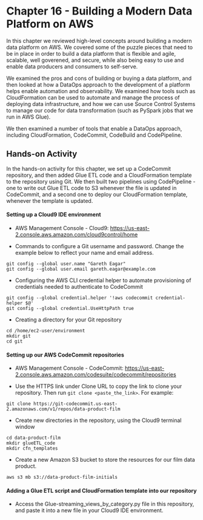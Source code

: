 # Chapter 16 - Building a Modern Data Platform on AWS

In this chapter we reviewed high-level concepts around building a modern data platform on AWS. 
We covered some of the puzzle pieces that need to be in place in order to build a data platform that is flexible and agile, scalable, 
well goverened, and secure, while also being easy to use and enable data producers and consumers to self-serve.

We examined the pros and cons of building or buying a data platform, and then looked at how a DataOps approach to the development
of a platform helps enable automation and observability. We examined how tools such as CloudFormation can be used to automate and manage
the process of deploying data infrastructure, and how we can use Source Control Systems to manage our code for data transformation (such
as PySpark jobs that we run in AWS Glue). 

We then examined a number of tools that enable a DataOps approach, including CloudFormation, CodeCommit, CodeBuild and CodePipeline. 

## Hands-on Activity
In the hands-on activity for this chapter, we set up a CodeCommit repository, and then added Glue ETL code and a CloudFormation template 
to the repository using Git. We then built two pipelines using CodePipeline - one to write out Glue ETL code to S3 whenever the file is updated in 
CodeCommit, and a second one to deploy our CloudFormation template, whenever the template is updated. 

#### Setting up a Cloud9 IDE environment

- AWS Management Console - Cloud9: https://us-east-2.console.aws.amazon.com/cloud9control/home

- Commands to configure a Git username and password. Change the example below to reflect your name and email address.
```
git config --global user.name "Gareth Eagar"
git config --global user.email gareth.eagar@example.com
```

- Configuring the AWS CLI credential helper to automate provisioning of credentials needed to authenticate to CodeCommit
```
git config --global credential.helper '!aws codecommit credential-helper $@'
git config --global credential.UseHttpPath true
```

- Creating a directory for your Git repository
```
cd /home/ec2-user/environment
mkdir git
cd git
```

#### Setting up our AWS CodeCommit repositories

- AWS Management Console - CodeCommit: https://us-east-2.console.aws.amazon.com/codesuite/codecommit/repositories

- Use the HTTPS link under Clone URL to copy the link to clone your repository. Then run `git clone <paste_the_link>`. For example:
```
git clone https://git-codecommit.us-east-2.amazonaws.com/v1/repos/data-product-film
```

- Create new directories in the repository, using the Cloud9 terminal window
```
cd data-product-film
mkdir glueETL_code
mkdir cfn_templates
```

- Create a new Amazon S3 bucket to store the resources for our film data product.
```
aws s3 mb s3://data-product-film-initials
```

#### Adding a Glue ETL script and CloudFormation template into our repository

- Access the Glue-streaming_views_by_category.py file in this repository, and paste it into a new file in your Cloud9 IDE environment.


